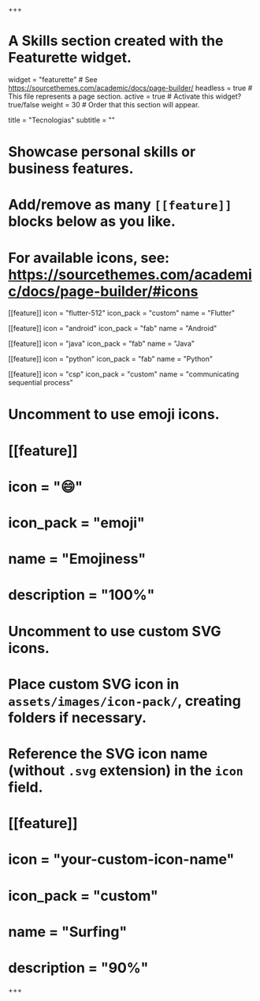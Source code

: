 +++
# A Skills section created with the Featurette widget.
widget = "featurette"  # See https://sourcethemes.com/academic/docs/page-builder/
headless = true  # This file represents a page section.
active =  true  # Activate this widget? true/false
weight = 30  # Order that this section will appear.

title = "Tecnologias"
subtitle = ""

# Showcase personal skills or business features.
# 
# Add/remove as many `[[feature]]` blocks below as you like.
# 
# For available icons, see: https://sourcethemes.com/academic/docs/page-builder/#icons


[[feature]]
 icon = "flutter-512"
  icon_pack = "custom"
  name = "Flutter"

[[feature]]
  icon = "android"
  icon_pack = "fab"
  name = "Android"


[[feature]]
  icon = "java"
  icon_pack = "fab"
  name = "Java"
  

[[feature]]
  icon = "python"
  icon_pack = "fab"
  name = "Python"

[[feature]]
  icon = "csp"
  icon_pack = "custom"
  name = "communicating sequential process"

# Uncomment to use emoji icons.
# [[feature]]
#  icon = ":smile:"
#  icon_pack = "emoji"
#  name = "Emojiness"
#  description = "100%"  

# Uncomment to use custom SVG icons.
# Place custom SVG icon in `assets/images/icon-pack/`, creating folders if necessary.
# Reference the SVG icon name (without `.svg` extension) in the `icon` field.
# [[feature]]
#  icon = "your-custom-icon-name"
#  icon_pack = "custom"
#  name = "Surfing"
#  description = "90%"

+++

